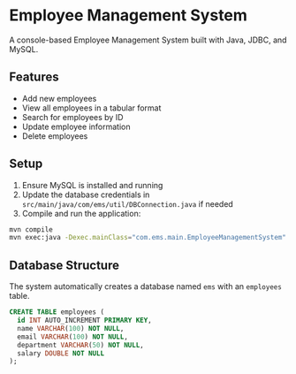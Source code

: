 #  Employee Management System

A console-based Employee Management System built with Java, JDBC, and MySQL.

## Features

- Add new employees
- View all employees in a tabular format
- Search for employees by ID
- Update employee information
- Delete employees

## Setup

1. Ensure MySQL is installed and running
2. Update the database credentials in `src/main/java/com/ems/util/DBConnection.java` if needed
3. Compile and run the application:

```bash
mvn compile
mvn exec:java -Dexec.mainClass="com.ems.main.EmployeeManagementSystem"
```

## Database Structure

The system automatically creates a database named `ems` with an `employees` table.

```sql
CREATE TABLE employees (
  id INT AUTO_INCREMENT PRIMARY KEY,
  name VARCHAR(100) NOT NULL,
  email VARCHAR(100) NOT NULL,
  department VARCHAR(50) NOT NULL,
  salary DOUBLE NOT NULL
);
```
 